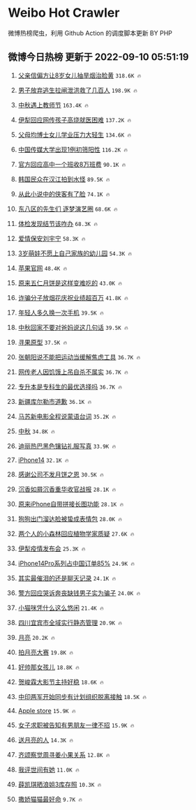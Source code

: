 # Weibo Hot Crawler 



微博热榜爬虫，利用 Github Action 的调度脚本更新 BY PHP 


## 微博今日热榜 更新于 2022-09-10 05:51:19 
1. [父亲信偏方让8岁女儿抽旱烟治脸黄](https://s.weibo.com/weibo?q=%23%E7%88%B6%E4%BA%B2%E4%BF%A1%E5%81%8F%E6%96%B9%E8%AE%A98%E5%B2%81%E5%A5%B3%E5%84%BF%E6%8A%BD%E6%97%B1%E7%83%9F%E6%B2%BB%E8%84%B8%E9%BB%84%23&t=31&band_rank=1&Refer=top) `318.6K 🔥` 

1. [男子放弃逃生拉闸泄洪救了几百人](https://s.weibo.com/weibo?q=%23%E7%94%B7%E5%AD%90%E6%94%BE%E5%BC%83%E9%80%83%E7%94%9F%E6%8B%89%E9%97%B8%E6%B3%84%E6%B4%AA%E6%95%91%E4%BA%86%E5%87%A0%E7%99%BE%E4%BA%BA%23&t=31&band_rank=2&Refer=top) `198.9K 🔥` 

1. [中秋遇上教师节](https://s.weibo.com/weibo?q=%23%E4%B8%AD%E7%A7%8B%E9%81%87%E4%B8%8A%E6%95%99%E5%B8%88%E8%8A%82%23&t=31&band_rank=3&Refer=top) `163.4K 🔥` 

1. [伊犁回应网传孩子高烧就医困难](https://s.weibo.com/weibo?q=%23%E4%BC%8A%E7%8A%81%E5%9B%9E%E5%BA%94%E7%BD%91%E4%BC%A0%E5%AD%A9%E5%AD%90%E9%AB%98%E7%83%A7%E5%B0%B1%E5%8C%BB%E5%9B%B0%E9%9A%BE%23&t=31&band_rank=4&Refer=top) `137.2K 🔥` 

1. [父母均博士女儿学业压力大轻生](https://s.weibo.com/weibo?q=%23%E7%88%B6%E6%AF%8D%E5%9D%87%E5%8D%9A%E5%A3%AB%E5%A5%B3%E5%84%BF%E5%AD%A6%E4%B8%9A%E5%8E%8B%E5%8A%9B%E5%A4%A7%E8%BD%BB%E7%94%9F%23&t=31&band_rank=5&Refer=top) `134.6K 🔥` 

1. [中国传媒大学出现1例初筛阳性](https://s.weibo.com/weibo?q=%23%E4%B8%AD%E5%9B%BD%E4%BC%A0%E5%AA%92%E5%A4%A7%E5%AD%A6%E5%87%BA%E7%8E%B01%E4%BE%8B%E5%88%9D%E7%AD%9B%E9%98%B3%E6%80%A7%23&t=31&band_rank=6&Refer=top) `116.2K 🔥` 

1. [官方回应高中一个班收8万班费](https://s.weibo.com/weibo?q=%23%E5%AE%98%E6%96%B9%E5%9B%9E%E5%BA%94%E9%AB%98%E4%B8%AD%E4%B8%80%E4%B8%AA%E7%8F%AD%E6%94%B68%E4%B8%87%E7%8F%AD%E8%B4%B9%23&t=31&band_rank=7&Refer=top) `90.1K 🔥` 

1. [韩国民众在汉江拍到水怪](https://s.weibo.com/weibo?q=%23%E9%9F%A9%E5%9B%BD%E6%B0%91%E4%BC%97%E5%9C%A8%E6%B1%89%E6%B1%9F%E6%8B%8D%E5%88%B0%E6%B0%B4%E6%80%AA%23&t=31&band_rank=8&Refer=top) `89.5K 🔥` 

1. [从此小说中的侠客有了脸](https://s.weibo.com/weibo?q=%23%E4%BB%8E%E6%AD%A4%E5%B0%8F%E8%AF%B4%E4%B8%AD%E7%9A%84%E4%BE%A0%E5%AE%A2%E6%9C%89%E4%BA%86%E8%84%B8%23&t=31&band_rank=9&Refer=top) `74.1K 🔥` 

1. [东八区的先生们 逐梦演艺圈](https://s.weibo.com/weibo?q=%E4%B8%9C%E5%85%AB%E5%8C%BA%E7%9A%84%E5%85%88%E7%94%9F%E4%BB%AC%20%E9%80%90%E6%A2%A6%E6%BC%94%E8%89%BA%E5%9C%88&t=31&band_rank=10&Refer=top) `68.6K 🔥` 

1. [体检发现结节该咋办](https://s.weibo.com/weibo?q=%23%E4%BD%93%E6%A3%80%E5%8F%91%E7%8E%B0%E7%BB%93%E8%8A%82%E8%AF%A5%E5%92%8B%E5%8A%9E%23&t=31&band_rank=11&Refer=top) `68.3K 🔥` 

1. [爱情保安刘宇宁](https://s.weibo.com/weibo?q=%23%E7%88%B1%E6%83%85%E4%BF%9D%E5%AE%89%E5%88%98%E5%AE%87%E5%AE%81%23&t=31&band_rank=12&Refer=top) `58.3K 🔥` 

1. [3岁萌娃不愿上自己家族的幼儿园](https://s.weibo.com/weibo?q=%233%E5%B2%81%E8%90%8C%E5%A8%83%E4%B8%8D%E6%84%BF%E4%B8%8A%E8%87%AA%E5%B7%B1%E5%AE%B6%E6%97%8F%E7%9A%84%E5%B9%BC%E5%84%BF%E5%9B%AD%23&t=31&band_rank=13&Refer=top) `54.3K 🔥` 

1. [苹果官网](https://s.weibo.com/weibo?q=%E8%8B%B9%E6%9E%9C%E5%AE%98%E7%BD%91&t=31&band_rank=14&Refer=top) `48.4K 🔥` 

1. [原来五仁月饼是这样变难吃的](https://s.weibo.com/weibo?q=%23%E5%8E%9F%E6%9D%A5%E4%BA%94%E4%BB%81%E6%9C%88%E9%A5%BC%E6%98%AF%E8%BF%99%E6%A0%B7%E5%8F%98%E9%9A%BE%E5%90%83%E7%9A%84%23&t=31&band_rank=15&Refer=top) `43.0K 🔥` 

1. [诈骗分子放烟花庆祝业绩超百万](https://s.weibo.com/weibo?q=%23%E8%AF%88%E9%AA%97%E5%88%86%E5%AD%90%E6%94%BE%E7%83%9F%E8%8A%B1%E5%BA%86%E7%A5%9D%E4%B8%9A%E7%BB%A9%E8%B6%85%E7%99%BE%E4%B8%87%23&t=31&band_rank=16&Refer=top) `41.8K 🔥` 

1. [年轻人多久换一次手机](https://s.weibo.com/weibo?q=%23%E5%B9%B4%E8%BD%BB%E4%BA%BA%E5%A4%9A%E4%B9%85%E6%8D%A2%E4%B8%80%E6%AC%A1%E6%89%8B%E6%9C%BA%23&t=31&band_rank=17&Refer=top) `39.5K 🔥` 

1. [中秋回家不要对爸妈说这几句话](https://s.weibo.com/weibo?q=%23%E4%B8%AD%E7%A7%8B%E5%9B%9E%E5%AE%B6%E4%B8%8D%E8%A6%81%E5%AF%B9%E7%88%B8%E5%A6%88%E8%AF%B4%E8%BF%99%E5%87%A0%E5%8F%A5%E8%AF%9D%23&t=31&band_rank=18&Refer=top) `39.5K 🔥` 

1. [寻果原型](https://s.weibo.com/weibo?q=%E5%AF%BB%E6%9E%9C%E5%8E%9F%E5%9E%8B&t=31&band_rank=19&Refer=top) `37.5K 🔥` 

1. [张朝阳说不能把运动当缓解焦虑工具](https://s.weibo.com/weibo?q=%23%E5%BC%A0%E6%9C%9D%E9%98%B3%E8%AF%B4%E4%B8%8D%E8%83%BD%E6%8A%8A%E8%BF%90%E5%8A%A8%E5%BD%93%E7%BC%93%E8%A7%A3%E7%84%A6%E8%99%91%E5%B7%A5%E5%85%B7%23&t=31&band_rank=20&Refer=top) `36.7K 🔥` 

1. [网传老人因饥饿上吊自杀不属实](https://s.weibo.com/weibo?q=%E7%BD%91%E4%BC%A0%E8%80%81%E4%BA%BA%E5%9B%A0%E9%A5%A5%E9%A5%BF%E4%B8%8A%E5%90%8A%E8%87%AA%E6%9D%80%E4%B8%8D%E5%B1%9E%E5%AE%9E&t=31&band_rank=21&Refer=top) `36.7K 🔥` 

1. [专升本是专科生的最优选择吗](https://s.weibo.com/weibo?q=%23%E4%B8%93%E5%8D%87%E6%9C%AC%E6%98%AF%E4%B8%93%E7%A7%91%E7%94%9F%E7%9A%84%E6%9C%80%E4%BC%98%E9%80%89%E6%8B%A9%E5%90%97%23&t=31&band_rank=22&Refer=top) `36.7K 🔥` 

1. [新疆库尔勒市道歉](https://s.weibo.com/weibo?q=%23%E6%96%B0%E7%96%86%E5%BA%93%E5%B0%94%E5%8B%92%E5%B8%82%E9%81%93%E6%AD%89%23&t=31&band_rank=23&Refer=top) `36.1K 🔥` 

1. [马苏新电影全程说蒙语台词](https://s.weibo.com/weibo?q=%23%E9%A9%AC%E8%8B%8F%E6%96%B0%E7%94%B5%E5%BD%B1%E5%85%A8%E7%A8%8B%E8%AF%B4%E8%92%99%E8%AF%AD%E5%8F%B0%E8%AF%8D%23&t=31&band_rank=24&Refer=top) `35.2K 🔥` 

1. [中秋](https://s.weibo.com/weibo?q=%23%E4%B8%AD%E7%A7%8B%23&t=31&band_rank=25&Refer=top) `34.8K 🔥` 

1. [迪丽热巴黑色镶钻礼服写真](https://s.weibo.com/weibo?q=%23%E8%BF%AA%E4%B8%BD%E7%83%AD%E5%B7%B4%E9%BB%91%E8%89%B2%E9%95%B6%E9%92%BB%E7%A4%BC%E6%9C%8D%E5%86%99%E7%9C%9F%23&t=31&band_rank=26&Refer=top) `33.9K 🔥` 

1. [iPhone14](https://s.weibo.com/weibo?q=iPhone14&t=31&band_rank=27&Refer=top) `32.1K 🔥` 

1. [感谢公司不发月饼之恩](https://s.weibo.com/weibo?q=%23%E6%84%9F%E8%B0%A2%E5%85%AC%E5%8F%B8%E4%B8%8D%E5%8F%91%E6%9C%88%E9%A5%BC%E4%B9%8B%E6%81%A9%23&t=31&band_rank=28&Refer=top) `30.5K 🔥` 

1. [沉香如屑沉香重华收官战报](https://s.weibo.com/weibo?q=%23%E6%B2%89%E9%A6%99%E5%A6%82%E5%B1%91%E6%B2%89%E9%A6%99%E9%87%8D%E5%8D%8E%E6%94%B6%E5%AE%98%E6%88%98%E6%8A%A5%23&t=31&band_rank=29&Refer=top) `28.1K 🔥` 

1. [原来iPhone自带拼接长图功能](https://s.weibo.com/weibo?q=%23%E5%8E%9F%E6%9D%A5iPhone%E8%87%AA%E5%B8%A6%E6%8B%BC%E6%8E%A5%E9%95%BF%E5%9B%BE%E5%8A%9F%E8%83%BD%23&t=31&band_rank=30&Refer=top) `28.1K 🔥` 

1. [狗狗出门溜达脸被蛰成表情包](https://s.weibo.com/weibo?q=%23%E7%8B%97%E7%8B%97%E5%87%BA%E9%97%A8%E6%BA%9C%E8%BE%BE%E8%84%B8%E8%A2%AB%E8%9B%B0%E6%88%90%E8%A1%A8%E6%83%85%E5%8C%85%23&t=31&band_rank=31&Refer=top) `28.0K 🔥` 

1. [两个人的小森林回应植物学家质疑](https://s.weibo.com/weibo?q=%23%E4%B8%A4%E4%B8%AA%E4%BA%BA%E7%9A%84%E5%B0%8F%E6%A3%AE%E6%9E%97%E5%9B%9E%E5%BA%94%E6%A4%8D%E7%89%A9%E5%AD%A6%E5%AE%B6%E8%B4%A8%E7%96%91%23&t=31&band_rank=32&Refer=top) `27.6K 🔥` 

1. [伊犁疫情发布会](https://s.weibo.com/weibo?q=%23%E4%BC%8A%E7%8A%81%E7%96%AB%E6%83%85%E5%8F%91%E5%B8%83%E4%BC%9A%23&t=31&band_rank=33&Refer=top) `25.3K 🔥` 

1. [iPhone14Pro系列占中国订单85%](https://s.weibo.com/weibo?q=%23iPhone14Pro%E7%B3%BB%E5%88%97%E5%8D%A0%E4%B8%AD%E5%9B%BD%E8%AE%A2%E5%8D%9585%25%23&t=31&band_rank=34&Refer=top) `24.9K 🔥` 

1. [其实最催泪的还是聊天记录](https://s.weibo.com/weibo?q=%23%E5%85%B6%E5%AE%9E%E6%9C%80%E5%82%AC%E6%B3%AA%E7%9A%84%E8%BF%98%E6%98%AF%E8%81%8A%E5%A4%A9%E8%AE%B0%E5%BD%95%23&t=31&band_rank=35&Refer=top) `24.1K 🔥` 

1. [警方回应哭诉奔丧缺钱男子实为骗子](https://s.weibo.com/weibo?q=%23%E8%AD%A6%E6%96%B9%E5%9B%9E%E5%BA%94%E5%93%AD%E8%AF%89%E5%A5%94%E4%B8%A7%E7%BC%BA%E9%92%B1%E7%94%B7%E5%AD%90%E5%AE%9E%E4%B8%BA%E9%AA%97%E5%AD%90%23&t=31&band_rank=36&Refer=top) `24.0K 🔥` 

1. [小猫咪凭什么这么悠闲](https://s.weibo.com/weibo?q=%23%E5%B0%8F%E7%8C%AB%E5%92%AA%E5%87%AD%E4%BB%80%E4%B9%88%E8%BF%99%E4%B9%88%E6%82%A0%E9%97%B2%23&t=31&band_rank=37&Refer=top) `21.4K 🔥` 

1. [四川宜宾市全域实行静态管理](https://s.weibo.com/weibo?q=%23%E5%9B%9B%E5%B7%9D%E5%AE%9C%E5%AE%BE%E5%B8%82%E5%85%A8%E5%9F%9F%E5%AE%9E%E8%A1%8C%E9%9D%99%E6%80%81%E7%AE%A1%E7%90%86%23&t=31&band_rank=38&Refer=top) `20.9K 🔥` 

1. [月亮](https://s.weibo.com/weibo?q=%E6%9C%88%E4%BA%AE&t=31&band_rank=39&Refer=top) `20.2K 🔥` 

1. [拍月亮大赛](https://s.weibo.com/weibo?q=%23%E6%8B%8D%E6%9C%88%E4%BA%AE%E5%A4%A7%E8%B5%9B%23&t=31&band_rank=40&Refer=top) `19.8K 🔥` 

1. [好帅那女孩儿](https://s.weibo.com/weibo?q=%23%E5%A5%BD%E5%B8%85%E9%82%A3%E5%A5%B3%E5%AD%A9%E5%84%BF%23&t=31&band_rank=41&Refer=top) `18.8K 🔥` 

1. [贺峻霖大影节主持好稳](https://s.weibo.com/weibo?q=%23%E8%B4%BA%E5%B3%BB%E9%9C%96%E5%A4%A7%E5%BD%B1%E8%8A%82%E4%B8%BB%E6%8C%81%E5%A5%BD%E7%A8%B3%23&t=31&band_rank=42&Refer=top) `18.6K 🔥` 

1. [中印两军开始同步有计划组织脱离接触](https://s.weibo.com/weibo?q=%23%E4%B8%AD%E5%8D%B0%E4%B8%A4%E5%86%9B%E5%BC%80%E5%A7%8B%E5%90%8C%E6%AD%A5%E6%9C%89%E8%AE%A1%E5%88%92%E7%BB%84%E7%BB%87%E8%84%B1%E7%A6%BB%E6%8E%A5%E8%A7%A6%23&t=31&band_rank=43&Refer=top) `18.5K 🔥` 

1. [Apple store](https://s.weibo.com/weibo?q=Apple%20store&t=31&band_rank=44&Refer=top) `15.9K 🔥` 

1. [女子求职被告知有男朋友一律不招](https://s.weibo.com/weibo?q=%23%E5%A5%B3%E5%AD%90%E6%B1%82%E8%81%8C%E8%A2%AB%E5%91%8A%E7%9F%A5%E6%9C%89%E7%94%B7%E6%9C%8B%E5%8F%8B%E4%B8%80%E5%BE%8B%E4%B8%8D%E6%8B%9B%23&t=31&band_rank=45&Refer=top) `15.9K 🔥` 

1. [送月亮的人](https://s.weibo.com/weibo?q=%23%E9%80%81%E6%9C%88%E4%BA%AE%E7%9A%84%E4%BA%BA%23&t=31&band_rank=46&Refer=top) `14.3K 🔥` 

1. [齐颂察觉周寻姜小果关系](https://s.weibo.com/weibo?q=%23%E9%BD%90%E9%A2%82%E5%AF%9F%E8%A7%89%E5%91%A8%E5%AF%BB%E5%A7%9C%E5%B0%8F%E6%9E%9C%E5%85%B3%E7%B3%BB%23&t=31&band_rank=47&Refer=top) `12.8K 🔥` 

1. [我评世间有她](https://s.weibo.com/weibo?q=%23%E6%88%91%E8%AF%84%E4%B8%96%E9%97%B4%E6%9C%89%E5%A5%B9%23&t=31&band_rank=48&Refer=top) `11.0K 🔥` 

1. [薛凯琪晒浪姐3库存照](https://s.weibo.com/weibo?q=%23%E8%96%9B%E5%87%AF%E7%90%AA%E6%99%92%E6%B5%AA%E5%A7%903%E5%BA%93%E5%AD%98%E7%85%A7%23&t=31&band_rank=49&Refer=top) `10.3K 🔥` 

1. [撒娇猫猫最好命](https://s.weibo.com/weibo?q=%23%E6%92%92%E5%A8%87%E7%8C%AB%E7%8C%AB%E6%9C%80%E5%A5%BD%E5%91%BD%23&t=31&band_rank=50&Refer=top) `9.7K 🔥` 

